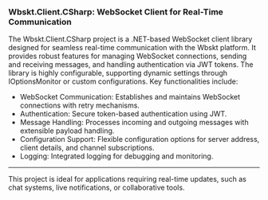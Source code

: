 ### Wbskt.Client.CSharp: WebSocket Client for Real-Time Communication

The Wbskt.Client.CSharp project is a .NET-based WebSocket client library designed for seamless real-time communication with the Wbskt platform. It provides robust features for managing WebSocket connections, sending and receiving messages, and handling authentication via JWT tokens. The library is highly configurable, supporting dynamic settings through IOptionsMonitor or custom configurations. Key functionalities include:

- WebSocket Communication: Establishes and maintains WebSocket connections with retry mechanisms.
- Authentication: Secure token-based authentication using JWT.
- Message Handling: Processes incoming and outgoing messages with extensible payload handling.
- Configuration Support: Flexible configuration options for server address, client details, and channel subscriptions.
- Logging: Integrated logging for debugging and monitoring.

---
This project is ideal for applications requiring real-time updates, such as chat systems, live notifications, or collaborative tools.